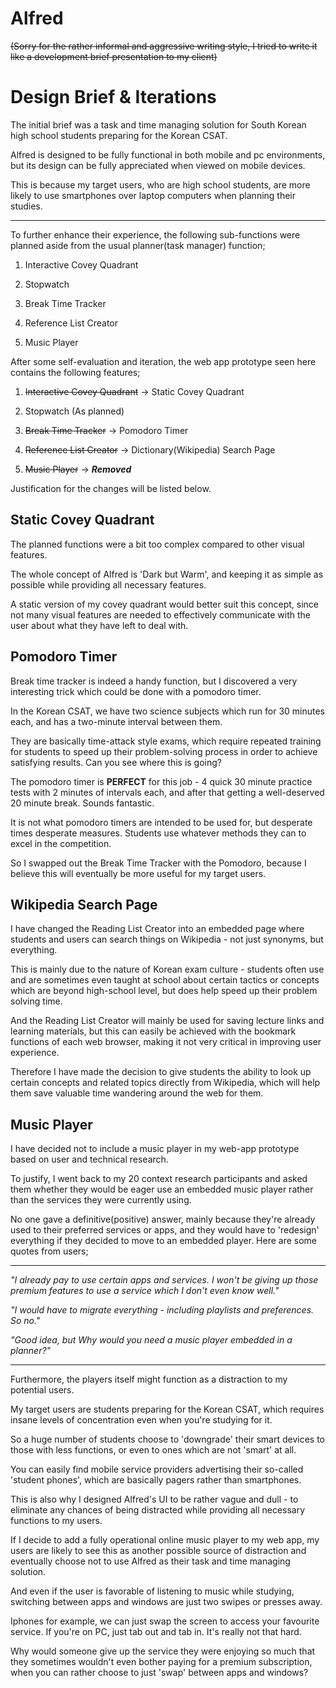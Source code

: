 # Alfred

~~(Sorry for the rather informal and aggressive writing style, I tried to write it like a development brief presentation to my client)~~

# Design Brief & Iterations

The initial brief was a task and time managing solution for South Korean high school students preparing for the Korean CSAT.

Alfred is designed to be fully functional in both mobile and pc environments, but its design can be fully appreciated when viewed on mobile devices.

This is because my target users, who are high school students, are more likely to use smartphones over laptop computers when planning their studies.

***

To further enhance their experience, the following sub-functions were planned aside from the usual planner(task manager) function;

1. Interactive Covey Quadrant

2. Stopwatch

3. Break Time Tracker

4. Reference List Creator

5. Music Player

After some self-evaluation and iteration, the web app prototype seen here contains the following features;

1. ~~Interactive Covey Quadrant~~ -> Static Covey Quadrant

2. Stopwatch (As planned)

3. ~~Break Time Tracker~~ -> Pomodoro Timer

4. ~~Reference List Creator~~ -> Dictionary(Wikipedia) Search Page

5. ~~Music Player~~ -> ***Removed***

Justification for the changes will be listed below.

## Static Covey Quadrant

The planned functions were a bit too complex compared to other visual features.

The whole concept of Alfred is 'Dark but Warm', and keeping it as simple as possible while providing all necessary features.

A static version of my covey quadrant would better suit this concept, since not many visual features are needed to effectively communicate with the user about what they have left to deal with.

## Pomodoro Timer

Break time tracker is indeed a handy function, but I discovered a very interesting trick which could be done with a pomodoro timer.

In the Korean CSAT, we have two science subjects which run for 30 minutes each, and has a two-minute interval between them.

They are basically time-attack style exams, which require repeated training for students to speed up their problem-solving process in order to achieve satisfying results. Can you see where this is going?

The pomodoro timer is **PERFECT** for this job - 4 quick 30 minute practice tests with 2 minutes of intervals each, and after that getting a well-deserved 20 minute break. Sounds fantastic.

It is not what pomodoro timers are intended to be used for, but desperate times desperate measures. Students use whatever methods they can to excel in the competition.

So I swapped out the Break Time Tracker with the Pomodoro, because I believe this will eventually be more useful for my target users.

## Wikipedia Search Page

I have changed the Reading List Creator into an embedded page where students and users can search things on Wikipedia - not just synonyms, but everything.

This is mainly due to the nature of Korean exam culture - students often use and are sometimes even taught at school about certain tactics or concepts which are beyond high-school level, but does help speed up their problem solving time.

And the Reading List Creator will mainly be used for saving lecture links and learning materials, but this can easily be achieved with the bookmark functions of each web browser, making it not very critical in improving user experience.

Therefore I have made the decision to give students the ability to look up certain concepts and related topics directly from Wikipedia, which will help them save valuable time wandering around the web for them.

## Music Player 

I have decided not to include a music player in my web-app prototype based on user and technical research.

To justify, I went back to my 20 context research participants and asked them whether they would be eager use an embedded music player rather than the services they were currently using.

No one gave a definitive(positive) answer, mainly because they're already used to their preferred services or apps, and they would have to 'redesign' everything if they decided to move to an embedded player. Here are some quotes from users;

***

*"I already pay to use certain apps and services. I won't be giving up those premium features to use a service which I don't even know well."*

*"I would have to migrate everything - including playlists and preferences. So no."*

*"Good idea, but Why would you need a music player embedded in a planner?"*

***

Furthermore, the players itself might function as a distraction to my potential users.

My target users are students preparing for the Korean CSAT, which requires insane levels of concentration even when you're studying for it. 

So a huge number of students choose to 'downgrade' their smart devices to those with less functions, or even to ones which are not 'smart' at all. 

You can easily find mobile service providers advertising their so-called 'student phones', which are basically pagers rather than smartphones. 

This is also why I designed Alfred's UI to be rather vague and dull - to eliminate any chances of being distracted while providing all necessary functions to my users. 

If I decide to add a fully operational online music player to my web app, my users are likely to see this as another possible source of distraction and eventually choose not to use Alfred as their task and time managing solution.


And even if the user is favorable of listening to music while studying, switching between apps and windows are just two swipes or presses away. 

Iphones for example, we can just swap the screen to access your favourite service. If you're on PC, just tab out and tab in. It's really not that hard.

Why would someone give up the service they were enjoying so much that they sometimes wouldn't even bother paying for a premium subscription, when you can rather choose to just 'swap' between apps and windows?